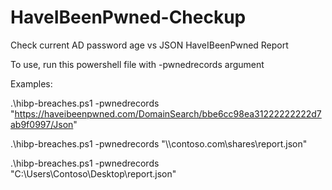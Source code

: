 # HaveIBeenPwned-Checkup
Check current AD password age vs  JSON HaveIBeenPwned Report

To use, run this powershell file with -pwnedrecords argument

Examples:

.\hibp-breaches.ps1 -pwnedrecords "https://haveibeenpwned.com/DomainSearch/bbe6cc98ea31222222222d7ab9f0997/Json"

.\hibp-breaches.ps1 -pwnedrecords "\\\\contoso.com\shares\report.json"

.\hibp-breaches.ps1 -pwnedrecords "C:\Users\Contoso\Desktop\report.json"

